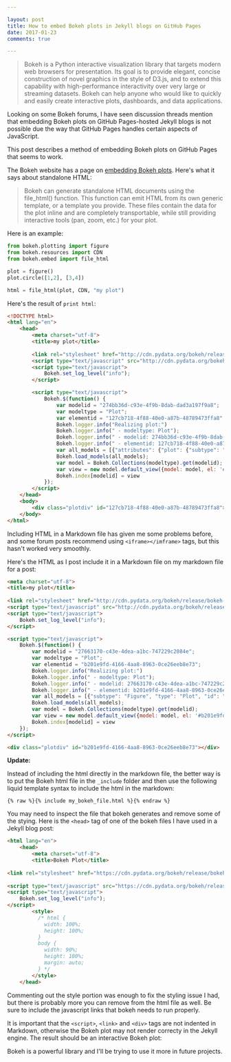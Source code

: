 ```yaml
---

layout: post
title: How to embed Bokeh plots in Jekyll blogs on GitHub Pages
date: 2017-01-23
comments: true

---
```


> Bokeh is a Python interactive visualization library that targets modern web browsers for presentation. Its goal is to provide elegant, concise construction of novel graphics in the style of D3.js, and to extend this capability with high-performance interactivity over very large or streaming datasets. Bokeh can help anyone who would like to quickly and easily create interactive plots, dashboards, and data applications. 

Looking on some Bokeh forums, I have seen discussion threads mention that embedding Bokeh plots on GitHub Pages-hosted Jekyll blogs is not possible due the way that GitHub Pages handles certain aspects of JavaScript. 

This post describes a method of embedding Bokeh plots on GitHub Pages that seems to work.

The Bokeh website has a page on [embedding Bokeh plots](http://bokeh.pydata.org/en/0.10.0/docs/user_guide/embed.html). Here's what it says about standalone HTML: 

> Bokeh can generate standalone HTML documents using the file_html() function. This function can emit HTML from its own generic template, or a template you provide. These files contain the data for the plot inline and are completely transportable, while still providing interactive tools (pan, zoom, etc.) for your plot. 

Here is an example: 

```python
from bokeh.plotting import figure
from bokeh.resources import CDN
from bokeh.embed import file_html

plot = figure()
plot.circle([1,2], [3,4])

html = file_html(plot, CDN, "my plot")
```
Here's the result of `print html`:


```html
<!DOCTYPE html>
<html lang="en">
    <head>
        <meta charset="utf-8">
        <title>my plot</title>
        
        <link rel="stylesheet" href="http://cdn.pydata.org/bokeh/release/bokeh-0.9.0.min.css" type="text/css" />
        <script type="text/javascript" src="http://cdn.pydata.org/bokeh/release/bokeh-0.9.0.min.js"></script>
        <script type="text/javascript">
            Bokeh.set_log_level("info");
        </script>

        <script type="text/javascript">
            Bokeh.$(function() {
                var modelid = "274bb36d-c93e-4f9b-8dab-dad3a197f9a8";
                var modeltype = "Plot";
                var elementid = "127cb718-4f88-40e0-a87b-48789473ffa8";
                Bokeh.logger.info("Realizing plot:")
                Bokeh.logger.info(" - modeltype: Plot");
                Bokeh.logger.info(" - modelid: 274bb36d-c93e-4f9b-8dab-dad3a197f9a8");
                Bokeh.logger.info(" - elementid: 127cb718-4f88-40e0-a87b-48789473ffa8");
                var all_models = [{"attributes": {"plot": {"subtype": "Figure", "type": "Plot", "id": "274bb36d-c93e-4f9b-8dab-dad3a197f9a8"}, "dimensions": ["width", "height"], "tags": [], "doc": null, "id": "2003c4e5-22d1-4fd0-b80b-50216a6a10c4"}, "type": "PanTool", "id": "2003c4e5-22d1-4fd0-b80b-50216a6a10c4"}, {"attributes": {"plot": {"subtype": "Figure", "type": "Plot", "id": "274bb36d-c93e-4f9b-8dab-dad3a197f9a8"}, "dimensions": ["width", "height"], "tags": [], "doc": null, "id": "12efd6d4-57ab-4d06-a30d-9400c8d5a083"}, "type": "WheelZoomTool", "id": "12efd6d4-57ab-4d06-a30d-9400c8d5a083"}, {"attributes": {"plot": {"subtype": "Figure", "type": "Plot", "id": "274bb36d-c93e-4f9b-8dab-dad3a197f9a8"}, "dimensions": ["width", "height"], "tags": [], "doc": null, "id": "5baaefb4-bec4-4260-aa54-c13f43e73dd4"}, "type": "BoxZoomTool", "id": "5baaefb4-bec4-4260-aa54-c13f43e73dd4"}, {"attributes": {"line_color": {"value": "#1f77b4"}, "line_alpha": {"value": 0.1}, "fill_color": {"value": "#1f77b4"}, "tags": [], "doc": null, "fill_alpha": {"value": 0.1}, "y": {"field": "y"}, "x": {"field": "x"}, "id": "7c62e0ca-e859-433a-a3f1-88a75912a6e0"}, "type": "Circle", "id": "7c62e0ca-e859-433a-a3f1-88a75912a6e0"}, {"attributes": {"plot": {"subtype": "Figure", "type": "Plot", "id": "274bb36d-c93e-4f9b-8dab-dad3a197f9a8"}, "tags": [], "doc": null, "id": "99708b13-d3fb-45f0-a401-649d29996961"}, "type": "ResizeTool", "id": "99708b13-d3fb-45f0-a401-649d29996961"}, {"attributes": {"line_color": {"value": "#1f77b4"}, "line_alpha": {"value": 1.0}, "fill_color": {"value": "#1f77b4"}, "tags": [], "doc": null, "fill_alpha": {"value": 1.0}, "y": {"field": "y"}, "x": {"field": "x"}, "id": "e53dae53-e101-4bf9-ab73-777346da1190"}, "type": "Circle", "id": "e53dae53-e101-4bf9-ab73-777346da1190"}, {"attributes": {"plot": {"subtype": "Figure", "type": "Plot", "id": "274bb36d-c93e-4f9b-8dab-dad3a197f9a8"}, "tags": [], "doc": null, "id": "7958e554-3d9b-493e-b096-48ca40159962"}, "type": "HelpTool", "id": "7958e554-3d9b-493e-b096-48ca40159962"}, {"attributes": {"column_names": ["x", "y"], "tags": [], "doc": null, "selected": {"2d": {"indices": []}, "1d": {"indices": []}, "0d": {"indices": [], "flag": false}}, "callback": null, "data": {"y": [3, 4], "x": [1, 2]}, "id": "41df4abc-ce73-4da3-a262-01b44e0f1b5f"}, "type": "ColumnDataSource", "id": "41df4abc-ce73-4da3-a262-01b44e0f1b5f"}, {"attributes": {"nonselection_glyph": {"type": "Circle", "id": "7c62e0ca-e859-433a-a3f1-88a75912a6e0"}, "data_source": {"type": "ColumnDataSource", "id": "41df4abc-ce73-4da3-a262-01b44e0f1b5f"}, "name": null, "tags": [], "doc": null, "selection_glyph": null, "id": "899eefa6-4fe2-4529-989e-4cc629d6ddb9", "glyph": {"type": "Circle", "id": "e53dae53-e101-4bf9-ab73-777346da1190"}}, "type": "GlyphRenderer", "id": "899eefa6-4fe2-4529-989e-4cc629d6ddb9"}, {"subtype": "Figure", "type": "Plot", "id": "274bb36d-c93e-4f9b-8dab-dad3a197f9a8", "attributes": {"x_range": {"type": "DataRange1d", "id": "11234b5f-f447-4558-877f-b11af2c638b2"}, "right": [], "tags": [], "y_range": {"type": "DataRange1d", "id": "a0bab0f8-dd67-4dda-9b05-0c8338296dca"}, "renderers": [{"type": "LinearAxis", "id": "dc3b92dd-b44a-41c1-87a3-d48c90dd9f1e"}, {"type": "Grid", "id": "1d19254f-cb37-4ebc-b3e0-ca163d4bff52"}, {"type": "LinearAxis", "id": "7d6d9c91-1fc4-411e-a976-6fd21ce955a8"}, {"type": "Grid", "id": "eae2cd94-525f-4752-a69a-7479c0bc0eed"}, {"type": "GlyphRenderer", "id": "899eefa6-4fe2-4529-989e-4cc629d6ddb9"}], "extra_y_ranges": {}, "extra_x_ranges": {}, "tool_events": {"type": "ToolEvents", "id": "d592d1ef-4ecb-43d9-b7c7-3dbfa650a1e2"}, "above": [], "doc": null, "id": "274bb36d-c93e-4f9b-8dab-dad3a197f9a8", "tools": [{"type": "PanTool", "id": "2003c4e5-22d1-4fd0-b80b-50216a6a10c4"}, {"type": "WheelZoomTool", "id": "12efd6d4-57ab-4d06-a30d-9400c8d5a083"}, {"type": "BoxZoomTool", "id": "5baaefb4-bec4-4260-aa54-c13f43e73dd4"}, {"type": "PreviewSaveTool", "id": "5837534f-1ca5-4c7c-9bb7-bc7a0049e8b8"}, {"type": "ResizeTool", "id": "99708b13-d3fb-45f0-a401-649d29996961"}, {"type": "ResetTool", "id": "4e6bba38-319a-4989-90a0-87502e057dd5"}, {"type": "HelpTool", "id": "7958e554-3d9b-493e-b096-48ca40159962"}], "below": [{"type": "LinearAxis", "id": "dc3b92dd-b44a-41c1-87a3-d48c90dd9f1e"}], "left": [{"type": "LinearAxis", "id": "7d6d9c91-1fc4-411e-a976-6fd21ce955a8"}]}}, {"attributes": {"names": [], "tags": [], "doc": null, "id": "11234b5f-f447-4558-877f-b11af2c638b2", "renderers": []}, "type": "DataRange1d", "id": "11234b5f-f447-4558-877f-b11af2c638b2"}, {"attributes": {"plot": {"subtype": "Figure", "type": "Plot", "id": "274bb36d-c93e-4f9b-8dab-dad3a197f9a8"}, "tags": [], "doc": null, "id": "5837534f-1ca5-4c7c-9bb7-bc7a0049e8b8"}, "type": "PreviewSaveTool", "id": "5837534f-1ca5-4c7c-9bb7-bc7a0049e8b8"}, {"attributes": {"names": [], "tags": [], "doc": null, "id": "a0bab0f8-dd67-4dda-9b05-0c8338296dca", "renderers": []}, "type": "DataRange1d", "id": "a0bab0f8-dd67-4dda-9b05-0c8338296dca"}, {"attributes": {"geometries": [], "tags": [], "doc": null, "id": "d592d1ef-4ecb-43d9-b7c7-3dbfa650a1e2"}, "type": "ToolEvents", "id": "d592d1ef-4ecb-43d9-b7c7-3dbfa650a1e2"}, {"attributes": {"plot": {"subtype": "Figure", "type": "Plot", "id": "274bb36d-c93e-4f9b-8dab-dad3a197f9a8"}, "tags": [], "doc": null, "formatter": {"type": "BasicTickFormatter", "id": "853370a8-14ea-4527-9ac6-16f31d5eb18d"}, "ticker": {"type": "BasicTicker", "id": "7bcb68e8-0e7f-4616-9bba-847ceb4d1a1e"}, "id": "dc3b92dd-b44a-41c1-87a3-d48c90dd9f1e"}, "type": "LinearAxis", "id": "dc3b92dd-b44a-41c1-87a3-d48c90dd9f1e"}, {"attributes": {"tags": [], "doc": null, "mantissas": [2, 5, 10], "id": "7bcb68e8-0e7f-4616-9bba-847ceb4d1a1e", "num_minor_ticks": 5}, "type": "BasicTicker", "id": "7bcb68e8-0e7f-4616-9bba-847ceb4d1a1e"}, {"attributes": {"doc": null, "id": "853370a8-14ea-4527-9ac6-16f31d5eb18d", "tags": []}, "type": "BasicTickFormatter", "id": "853370a8-14ea-4527-9ac6-16f31d5eb18d"}, {"attributes": {"plot": {"subtype": "Figure", "type": "Plot", "id": "274bb36d-c93e-4f9b-8dab-dad3a197f9a8"}, "tags": [], "doc": null, "dimension": 0, "ticker": {"type": "BasicTicker", "id": "7bcb68e8-0e7f-4616-9bba-847ceb4d1a1e"}, "id": "1d19254f-cb37-4ebc-b3e0-ca163d4bff52"}, "type": "Grid", "id": "1d19254f-cb37-4ebc-b3e0-ca163d4bff52"}, {"attributes": {"plot": {"subtype": "Figure", "type": "Plot", "id": "274bb36d-c93e-4f9b-8dab-dad3a197f9a8"}, "tags": [], "doc": null, "formatter": {"type": "BasicTickFormatter", "id": "9f361e93-736b-4356-bff9-beda9479d76c"}, "ticker": {"type": "BasicTicker", "id": "17b96f04-0432-46ee-afa2-ee1c57afdeeb"}, "id": "7d6d9c91-1fc4-411e-a976-6fd21ce955a8"}, "type": "LinearAxis", "id": "7d6d9c91-1fc4-411e-a976-6fd21ce955a8"}, {"attributes": {"tags": [], "doc": null, "mantissas": [2, 5, 10], "id": "17b96f04-0432-46ee-afa2-ee1c57afdeeb", "num_minor_ticks": 5}, "type": "BasicTicker", "id": "17b96f04-0432-46ee-afa2-ee1c57afdeeb"}, {"attributes": {"doc": null, "id": "9f361e93-736b-4356-bff9-beda9479d76c", "tags": []}, "type": "BasicTickFormatter", "id": "9f361e93-736b-4356-bff9-beda9479d76c"}, {"attributes": {"plot": {"subtype": "Figure", "type": "Plot", "id": "274bb36d-c93e-4f9b-8dab-dad3a197f9a8"}, "tags": [], "doc": null, "dimension": 1, "ticker": {"type": "BasicTicker", "id": "17b96f04-0432-46ee-afa2-ee1c57afdeeb"}, "id": "eae2cd94-525f-4752-a69a-7479c0bc0eed"}, "type": "Grid", "id": "eae2cd94-525f-4752-a69a-7479c0bc0eed"}, {"attributes": {"plot": {"subtype": "Figure", "type": "Plot", "id": "274bb36d-c93e-4f9b-8dab-dad3a197f9a8"}, "tags": [], "doc": null, "id": "4e6bba38-319a-4989-90a0-87502e057dd5"}, "type": "ResetTool", "id": "4e6bba38-319a-4989-90a0-87502e057dd5"}];
                Bokeh.load_models(all_models);
                var model = Bokeh.Collections(modeltype).get(modelid);
                var view = new model.default_view({model: model, el: '#127cb718-4f88-40e0-a87b-48789473ffa8'});
                Bokeh.index[modelid] = view
            });
        </script>
    </head>
    <body>
        <div class="plotdiv" id="127cb718-4f88-40e0-a87b-48789473ffa8"></div>
    </body>
</html>
```

Including HTML in a Markdown file has given me some problems before, and some forum posts recommend using `<iframe></imframe>` tags, but this hasn't worked very smoothly. 

Here's the HTML as I post include it in a Markdown file on my markdown file for a post:

```html
<meta charset="utf-8">
<title>my plot</title>
    
<link rel="stylesheet" href="http://cdn.pydata.org/bokeh/release/bokeh-0.9.0.min.css" type="text/css" />
<script type="text/javascript" src="http://cdn.pydata.org/bokeh/release/bokeh-0.9.0.min.js"></script>
<script type="text/javascript">
    Bokeh.set_log_level("info");
</script>

<script type="text/javascript">
    Bokeh.$(function() {
        var modelid = "27663170-c43e-4dea-a1bc-747229c2084e";
        var modeltype = "Plot";
        var elementid = "b201e9fd-4166-4aa8-8963-0ce26eeb8e73";
        Bokeh.logger.info("Realizing plot:")
        Bokeh.logger.info(" - modeltype: Plot");
        Bokeh.logger.info(" - modelid: 27663170-c43e-4dea-a1bc-747229c2084e");
        Bokeh.logger.info(" - elementid: b201e9fd-4166-4aa8-8963-0ce26eeb8e73");
        var all_models = [{"subtype": "Figure", "type": "Plot", "id": "27663170-c43e-4dea-a1bc-747229c2084e", "attributes": {"x_range": {"type": "DataRange1d", "id": "4839dfaa-3854-4e15-a204-ee072537d72b"}, "right": [], "tags": [], "y_range": {"type": "DataRange1d", "id": "6e07d07d-774a-4068-a104-6e8280e1bd33"}, "renderers": [{"type": "LinearAxis", "id": "5e8c9263-47d7-4d30-9e88-abfb7adb0c93"}, {"type": "Grid", "id": "8606d4ae-e56a-4fa9-ab6e-38a4a6a37098"}, {"type": "LinearAxis", "id": "98819d43-35a5-4c0c-8cdb-667d1f3603cd"}, {"type": "Grid", "id": "0551741c-d3e3-4395-81eb-d8c0190ede3e"}, {"type": "GlyphRenderer", "id": "d8c43984-012f-46b9-8f34-972a83b0ad2f"}], "extra_y_ranges": {}, "extra_x_ranges": {}, "tool_events": {"type": "ToolEvents", "id": "2e8e2bee-6830-45c7-bd6f-9166f5777505"}, "above": [], "doc": null, "id": "27663170-c43e-4dea-a1bc-747229c2084e", "tools": [{"type": "PanTool", "id": "e89e5427-e24e-47b1-bbaa-3aeb4321a9db"}, {"type": "WheelZoomTool", "id": "a37cf199-2570-4c07-9913-da0c5679d023"}, {"type": "BoxZoomTool", "id": "f431de3b-3585-424b-a698-cf3084b897df"}, {"type": "PreviewSaveTool", "id": "93383792-4ecc-4fc9-b735-b87781eae780"}, {"type": "ResizeTool", "id": "674735fd-0c97-43e8-8d1b-8f3f59f5fe42"}, {"type": "ResetTool", "id": "cd488e5c-076e-4027-b087-1dcdc73b6d10"}, {"type": "HelpTool", "id": "0a4e5027-8af4-4bbe-abb0-90caa5e09b44"}], "below": [{"type": "LinearAxis", "id": "5e8c9263-47d7-4d30-9e88-abfb7adb0c93"}], "left": [{"type": "LinearAxis", "id": "98819d43-35a5-4c0c-8cdb-667d1f3603cd"}]}}, {"attributes": {"names": [], "tags": [], "doc": null, "id": "4839dfaa-3854-4e15-a204-ee072537d72b", "renderers": []}, "type": "DataRange1d", "id": "4839dfaa-3854-4e15-a204-ee072537d72b"}, {"attributes": {"column_names": ["x", "y"], "tags": [], "doc": null, "selected": {"2d": {"indices": []}, "1d": {"indices": []}, "0d": {"indices": [], "flag": false}}, "callback": null, "data": {"y": [3, 4], "x": [1, 2]}, "id": "72265f1e-fb4d-4c3d-8fbe-559ad913936c"}, "type": "ColumnDataSource", "id": "72265f1e-fb4d-4c3d-8fbe-559ad913936c"}, {"attributes": {"names": [], "tags": [], "doc": null, "id": "6e07d07d-774a-4068-a104-6e8280e1bd33", "renderers": []}, "type": "DataRange1d", "id": "6e07d07d-774a-4068-a104-6e8280e1bd33"}, {"attributes": {"plot": {"subtype": "Figure", "type": "Plot", "id": "27663170-c43e-4dea-a1bc-747229c2084e"}, "tags": [], "doc": null, "formatter": {"type": "BasicTickFormatter", "id": "63b8bab9-a211-4a08-8703-a22f51bfcd0f"}, "ticker": {"type": "BasicTicker", "id": "e3ca1f42-4452-4cb2-b3b4-87db30ba3448"}, "id": "5e8c9263-47d7-4d30-9e88-abfb7adb0c93"}, "type": "LinearAxis", "id": "5e8c9263-47d7-4d30-9e88-abfb7adb0c93"}, {"attributes": {"tags": [], "doc": null, "mantissas": [2, 5, 10], "id": "e3ca1f42-4452-4cb2-b3b4-87db30ba3448", "num_minor_ticks": 5}, "type": "BasicTicker", "id": "e3ca1f42-4452-4cb2-b3b4-87db30ba3448"}, {"attributes": {"line_color": {"value": "#1f77b4"}, "line_alpha": {"value": 1.0}, "fill_color": {"value": "#1f77b4"}, "tags": [], "doc": null, "fill_alpha": {"value": 1.0}, "y": {"field": "y"}, "x": {"field": "x"}, "id": "8d15ed42-6088-40fc-8624-3ae69eedf1e2"}, "type": "Circle", "id": "8d15ed42-6088-40fc-8624-3ae69eedf1e2"}, {"attributes": {"plot": {"subtype": "Figure", "type": "Plot", "id": "27663170-c43e-4dea-a1bc-747229c2084e"}, "tags": [], "doc": null, "dimension": 0, "ticker": {"type": "BasicTicker", "id": "e3ca1f42-4452-4cb2-b3b4-87db30ba3448"}, "id": "8606d4ae-e56a-4fa9-ab6e-38a4a6a37098"}, "type": "Grid", "id": "8606d4ae-e56a-4fa9-ab6e-38a4a6a37098"}, {"attributes": {"plot": {"subtype": "Figure", "type": "Plot", "id": "27663170-c43e-4dea-a1bc-747229c2084e"}, "tags": [], "doc": null, "formatter": {"type": "BasicTickFormatter", "id": "b17c0304-1823-48c6-be15-f33ffc0fbecb"}, "ticker": {"type": "BasicTicker", "id": "628c864f-3b51-4815-bd0d-2050741e55b4"}, "id": "98819d43-35a5-4c0c-8cdb-667d1f3603cd"}, "type": "LinearAxis", "id": "98819d43-35a5-4c0c-8cdb-667d1f3603cd"}, {"attributes": {"tags": [], "doc": null, "mantissas": [2, 5, 10], "id": "628c864f-3b51-4815-bd0d-2050741e55b4", "num_minor_ticks": 5}, "type": "BasicTicker", "id": "628c864f-3b51-4815-bd0d-2050741e55b4"}, {"attributes": {"doc": null, "id": "b17c0304-1823-48c6-be15-f33ffc0fbecb", "tags": []}, "type": "BasicTickFormatter", "id": "b17c0304-1823-48c6-be15-f33ffc0fbecb"}, {"attributes": {"plot": {"subtype": "Figure", "type": "Plot", "id": "27663170-c43e-4dea-a1bc-747229c2084e"}, "tags": [], "doc": null, "dimension": 1, "ticker": {"type": "BasicTicker", "id": "628c864f-3b51-4815-bd0d-2050741e55b4"}, "id": "0551741c-d3e3-4395-81eb-d8c0190ede3e"}, "type": "Grid", "id": "0551741c-d3e3-4395-81eb-d8c0190ede3e"}, {"attributes": {"plot": {"subtype": "Figure", "type": "Plot", "id": "27663170-c43e-4dea-a1bc-747229c2084e"}, "dimensions": ["width", "height"], "tags": [], "doc": null, "id": "e89e5427-e24e-47b1-bbaa-3aeb4321a9db"}, "type": "PanTool", "id": "e89e5427-e24e-47b1-bbaa-3aeb4321a9db"}, {"attributes": {"plot": {"subtype": "Figure", "type": "Plot", "id": "27663170-c43e-4dea-a1bc-747229c2084e"}, "dimensions": ["width", "height"], "tags": [], "doc": null, "id": "a37cf199-2570-4c07-9913-da0c5679d023"}, "type": "WheelZoomTool", "id": "a37cf199-2570-4c07-9913-da0c5679d023"}, {"attributes": {"plot": {"subtype": "Figure", "type": "Plot", "id": "27663170-c43e-4dea-a1bc-747229c2084e"}, "dimensions": ["width", "height"], "tags": [], "doc": null, "id": "f431de3b-3585-424b-a698-cf3084b897df"}, "type": "BoxZoomTool", "id": "f431de3b-3585-424b-a698-cf3084b897df"}, {"attributes": {"plot": {"subtype": "Figure", "type": "Plot", "id": "27663170-c43e-4dea-a1bc-747229c2084e"}, "tags": [], "doc": null, "id": "93383792-4ecc-4fc9-b735-b87781eae780"}, "type": "PreviewSaveTool", "id": "93383792-4ecc-4fc9-b735-b87781eae780"}, {"attributes": {"nonselection_glyph": {"type": "Circle", "id": "8862d1e2-f5a3-468d-971b-c58701a194c4"}, "data_source": {"type": "ColumnDataSource", "id": "72265f1e-fb4d-4c3d-8fbe-559ad913936c"}, "name": null, "tags": [], "doc": null, "selection_glyph": null, "id": "d8c43984-012f-46b9-8f34-972a83b0ad2f", "glyph": {"type": "Circle", "id": "8d15ed42-6088-40fc-8624-3ae69eedf1e2"}}, "type": "GlyphRenderer", "id": "d8c43984-012f-46b9-8f34-972a83b0ad2f"}, {"attributes": {"plot": {"subtype": "Figure", "type": "Plot", "id": "27663170-c43e-4dea-a1bc-747229c2084e"}, "tags": [], "doc": null, "id": "674735fd-0c97-43e8-8d1b-8f3f59f5fe42"}, "type": "ResizeTool", "id": "674735fd-0c97-43e8-8d1b-8f3f59f5fe42"}, {"attributes": {"plot": {"subtype": "Figure", "type": "Plot", "id": "27663170-c43e-4dea-a1bc-747229c2084e"}, "tags": [], "doc": null, "id": "cd488e5c-076e-4027-b087-1dcdc73b6d10"}, "type": "ResetTool", "id": "cd488e5c-076e-4027-b087-1dcdc73b6d10"}, {"attributes": {"plot": {"subtype": "Figure", "type": "Plot", "id": "27663170-c43e-4dea-a1bc-747229c2084e"}, "tags": [], "doc": null, "id": "0a4e5027-8af4-4bbe-abb0-90caa5e09b44"}, "type": "HelpTool", "id": "0a4e5027-8af4-4bbe-abb0-90caa5e09b44"}, {"attributes": {"geometries": [], "tags": [], "doc": null, "id": "2e8e2bee-6830-45c7-bd6f-9166f5777505"}, "type": "ToolEvents", "id": "2e8e2bee-6830-45c7-bd6f-9166f5777505"}, {"attributes": {"doc": null, "id": "63b8bab9-a211-4a08-8703-a22f51bfcd0f", "tags": []}, "type": "BasicTickFormatter", "id": "63b8bab9-a211-4a08-8703-a22f51bfcd0f"}, {"attributes": {"line_color": {"value": "#1f77b4"}, "line_alpha": {"value": 0.1}, "fill_color": {"value": "#1f77b4"}, "tags": [], "doc": null, "fill_alpha": {"value": 0.1}, "y": {"field": "y"}, "x": {"field": "x"}, "id": "8862d1e2-f5a3-468d-971b-c58701a194c4"}, "type": "Circle", "id": "8862d1e2-f5a3-468d-971b-c58701a194c4"}];
        Bokeh.load_models(all_models);
        var model = Bokeh.Collections(modeltype).get(modelid);
        var view = new model.default_view({model: model, el: '#b201e9fd-4166-4aa8-8963-0ce26eeb8e73'});
        Bokeh.index[modelid] = view
    });
</script>

<div class="plotdiv" id="b201e9fd-4166-4aa8-8963-0ce26eeb8e73"></div>
```

**Update:**

Instead of including the html directly in the markdown file, the better way is to put the Bokeh html file in the `_include` folder and then use the following liquid template syntax to include the html in the markdown: 

```
{% raw %}{% include my_bokeh_file.html %}{% endraw %}
```

You may need to inspect the file that bokeh generates and remove some of the stying. Here is the `<head>` tag of one of the bokeh files I have used in a Jekyll blog post: 

```html
<html lang="en">
    <head>
        <meta charset="utf-8">
        <title>Bokeh Plot</title>
        
<link rel="stylesheet" href="https://cdn.pydata.org/bokeh/release/bokeh-0.12.10.min.css" type="text/css" />
        
<script type="text/javascript" src="https://cdn.pydata.org/bokeh/release/bokeh-0.12.10.min.js"></script>
<script type="text/javascript">
    Bokeh.set_log_level("info");
</script>
        <style>
          /* html {
            width: 100%;
            height: 100%;
          }
          body {
            width: 90%;
            height: 100%;
            margin: auto;
          } */
        </style>
    </head>
```

Commenting out the style portion was enough to fix the styling issue I had, but there is probably more you can remove from the html file as well. Be sure to include the javascript links that bokeh needs to run properly. 

It is important that the `<script>`, `<link>` and `<div>` tags are not indented in Markdown, otherwise the Bokeh plot may not render correcty in the Jekyll engine. The result should be an interactive Bokeh plot:

<meta charset="utf-8">
<title>my plot</title>
    
<link rel="stylesheet" href="http://cdn.pydata.org/bokeh/release/bokeh-0.9.0.min.css" type="text/css" />
<script type="text/javascript" src="http://cdn.pydata.org/bokeh/release/bokeh-0.9.0.min.js"></script>
<script type="text/javascript">
    Bokeh.set_log_level("info");
</script>

<script type="text/javascript">
    Bokeh.$(function() {
        var modelid = "27663170-c43e-4dea-a1bc-747229c2084e";
        var modeltype = "Plot";
        var elementid = "b201e9fd-4166-4aa8-8963-0ce26eeb8e73";
        Bokeh.logger.info("Realizing plot:")
        Bokeh.logger.info(" - modeltype: Plot");
        Bokeh.logger.info(" - modelid: 27663170-c43e-4dea-a1bc-747229c2084e");
        Bokeh.logger.info(" - elementid: b201e9fd-4166-4aa8-8963-0ce26eeb8e73");
        var all_models = [{"subtype": "Figure", "type": "Plot", "id": "27663170-c43e-4dea-a1bc-747229c2084e", "attributes": {"x_range": {"type": "DataRange1d", "id": "4839dfaa-3854-4e15-a204-ee072537d72b"}, "right": [], "tags": [], "y_range": {"type": "DataRange1d", "id": "6e07d07d-774a-4068-a104-6e8280e1bd33"}, "renderers": [{"type": "LinearAxis", "id": "5e8c9263-47d7-4d30-9e88-abfb7adb0c93"}, {"type": "Grid", "id": "8606d4ae-e56a-4fa9-ab6e-38a4a6a37098"}, {"type": "LinearAxis", "id": "98819d43-35a5-4c0c-8cdb-667d1f3603cd"}, {"type": "Grid", "id": "0551741c-d3e3-4395-81eb-d8c0190ede3e"}, {"type": "GlyphRenderer", "id": "d8c43984-012f-46b9-8f34-972a83b0ad2f"}], "extra_y_ranges": {}, "extra_x_ranges": {}, "tool_events": {"type": "ToolEvents", "id": "2e8e2bee-6830-45c7-bd6f-9166f5777505"}, "above": [], "doc": null, "id": "27663170-c43e-4dea-a1bc-747229c2084e", "tools": [{"type": "PanTool", "id": "e89e5427-e24e-47b1-bbaa-3aeb4321a9db"}, {"type": "WheelZoomTool", "id": "a37cf199-2570-4c07-9913-da0c5679d023"}, {"type": "BoxZoomTool", "id": "f431de3b-3585-424b-a698-cf3084b897df"}, {"type": "PreviewSaveTool", "id": "93383792-4ecc-4fc9-b735-b87781eae780"}, {"type": "ResizeTool", "id": "674735fd-0c97-43e8-8d1b-8f3f59f5fe42"}, {"type": "ResetTool", "id": "cd488e5c-076e-4027-b087-1dcdc73b6d10"}, {"type": "HelpTool", "id": "0a4e5027-8af4-4bbe-abb0-90caa5e09b44"}], "below": [{"type": "LinearAxis", "id": "5e8c9263-47d7-4d30-9e88-abfb7adb0c93"}], "left": [{"type": "LinearAxis", "id": "98819d43-35a5-4c0c-8cdb-667d1f3603cd"}]}}, {"attributes": {"names": [], "tags": [], "doc": null, "id": "4839dfaa-3854-4e15-a204-ee072537d72b", "renderers": []}, "type": "DataRange1d", "id": "4839dfaa-3854-4e15-a204-ee072537d72b"}, {"attributes": {"column_names": ["x", "y"], "tags": [], "doc": null, "selected": {"2d": {"indices": []}, "1d": {"indices": []}, "0d": {"indices": [], "flag": false}}, "callback": null, "data": {"y": [3, 4], "x": [1, 2]}, "id": "72265f1e-fb4d-4c3d-8fbe-559ad913936c"}, "type": "ColumnDataSource", "id": "72265f1e-fb4d-4c3d-8fbe-559ad913936c"}, {"attributes": {"names": [], "tags": [], "doc": null, "id": "6e07d07d-774a-4068-a104-6e8280e1bd33", "renderers": []}, "type": "DataRange1d", "id": "6e07d07d-774a-4068-a104-6e8280e1bd33"}, {"attributes": {"plot": {"subtype": "Figure", "type": "Plot", "id": "27663170-c43e-4dea-a1bc-747229c2084e"}, "tags": [], "doc": null, "formatter": {"type": "BasicTickFormatter", "id": "63b8bab9-a211-4a08-8703-a22f51bfcd0f"}, "ticker": {"type": "BasicTicker", "id": "e3ca1f42-4452-4cb2-b3b4-87db30ba3448"}, "id": "5e8c9263-47d7-4d30-9e88-abfb7adb0c93"}, "type": "LinearAxis", "id": "5e8c9263-47d7-4d30-9e88-abfb7adb0c93"}, {"attributes": {"tags": [], "doc": null, "mantissas": [2, 5, 10], "id": "e3ca1f42-4452-4cb2-b3b4-87db30ba3448", "num_minor_ticks": 5}, "type": "BasicTicker", "id": "e3ca1f42-4452-4cb2-b3b4-87db30ba3448"}, {"attributes": {"line_color": {"value": "#1f77b4"}, "line_alpha": {"value": 1.0}, "fill_color": {"value": "#1f77b4"}, "tags": [], "doc": null, "fill_alpha": {"value": 1.0}, "y": {"field": "y"}, "x": {"field": "x"}, "id": "8d15ed42-6088-40fc-8624-3ae69eedf1e2"}, "type": "Circle", "id": "8d15ed42-6088-40fc-8624-3ae69eedf1e2"}, {"attributes": {"plot": {"subtype": "Figure", "type": "Plot", "id": "27663170-c43e-4dea-a1bc-747229c2084e"}, "tags": [], "doc": null, "dimension": 0, "ticker": {"type": "BasicTicker", "id": "e3ca1f42-4452-4cb2-b3b4-87db30ba3448"}, "id": "8606d4ae-e56a-4fa9-ab6e-38a4a6a37098"}, "type": "Grid", "id": "8606d4ae-e56a-4fa9-ab6e-38a4a6a37098"}, {"attributes": {"plot": {"subtype": "Figure", "type": "Plot", "id": "27663170-c43e-4dea-a1bc-747229c2084e"}, "tags": [], "doc": null, "formatter": {"type": "BasicTickFormatter", "id": "b17c0304-1823-48c6-be15-f33ffc0fbecb"}, "ticker": {"type": "BasicTicker", "id": "628c864f-3b51-4815-bd0d-2050741e55b4"}, "id": "98819d43-35a5-4c0c-8cdb-667d1f3603cd"}, "type": "LinearAxis", "id": "98819d43-35a5-4c0c-8cdb-667d1f3603cd"}, {"attributes": {"tags": [], "doc": null, "mantissas": [2, 5, 10], "id": "628c864f-3b51-4815-bd0d-2050741e55b4", "num_minor_ticks": 5}, "type": "BasicTicker", "id": "628c864f-3b51-4815-bd0d-2050741e55b4"}, {"attributes": {"doc": null, "id": "b17c0304-1823-48c6-be15-f33ffc0fbecb", "tags": []}, "type": "BasicTickFormatter", "id": "b17c0304-1823-48c6-be15-f33ffc0fbecb"}, {"attributes": {"plot": {"subtype": "Figure", "type": "Plot", "id": "27663170-c43e-4dea-a1bc-747229c2084e"}, "tags": [], "doc": null, "dimension": 1, "ticker": {"type": "BasicTicker", "id": "628c864f-3b51-4815-bd0d-2050741e55b4"}, "id": "0551741c-d3e3-4395-81eb-d8c0190ede3e"}, "type": "Grid", "id": "0551741c-d3e3-4395-81eb-d8c0190ede3e"}, {"attributes": {"plot": {"subtype": "Figure", "type": "Plot", "id": "27663170-c43e-4dea-a1bc-747229c2084e"}, "dimensions": ["width", "height"], "tags": [], "doc": null, "id": "e89e5427-e24e-47b1-bbaa-3aeb4321a9db"}, "type": "PanTool", "id": "e89e5427-e24e-47b1-bbaa-3aeb4321a9db"}, {"attributes": {"plot": {"subtype": "Figure", "type": "Plot", "id": "27663170-c43e-4dea-a1bc-747229c2084e"}, "dimensions": ["width", "height"], "tags": [], "doc": null, "id": "a37cf199-2570-4c07-9913-da0c5679d023"}, "type": "WheelZoomTool", "id": "a37cf199-2570-4c07-9913-da0c5679d023"}, {"attributes": {"plot": {"subtype": "Figure", "type": "Plot", "id": "27663170-c43e-4dea-a1bc-747229c2084e"}, "dimensions": ["width", "height"], "tags": [], "doc": null, "id": "f431de3b-3585-424b-a698-cf3084b897df"}, "type": "BoxZoomTool", "id": "f431de3b-3585-424b-a698-cf3084b897df"}, {"attributes": {"plot": {"subtype": "Figure", "type": "Plot", "id": "27663170-c43e-4dea-a1bc-747229c2084e"}, "tags": [], "doc": null, "id": "93383792-4ecc-4fc9-b735-b87781eae780"}, "type": "PreviewSaveTool", "id": "93383792-4ecc-4fc9-b735-b87781eae780"}, {"attributes": {"nonselection_glyph": {"type": "Circle", "id": "8862d1e2-f5a3-468d-971b-c58701a194c4"}, "data_source": {"type": "ColumnDataSource", "id": "72265f1e-fb4d-4c3d-8fbe-559ad913936c"}, "name": null, "tags": [], "doc": null, "selection_glyph": null, "id": "d8c43984-012f-46b9-8f34-972a83b0ad2f", "glyph": {"type": "Circle", "id": "8d15ed42-6088-40fc-8624-3ae69eedf1e2"}}, "type": "GlyphRenderer", "id": "d8c43984-012f-46b9-8f34-972a83b0ad2f"}, {"attributes": {"plot": {"subtype": "Figure", "type": "Plot", "id": "27663170-c43e-4dea-a1bc-747229c2084e"}, "tags": [], "doc": null, "id": "674735fd-0c97-43e8-8d1b-8f3f59f5fe42"}, "type": "ResizeTool", "id": "674735fd-0c97-43e8-8d1b-8f3f59f5fe42"}, {"attributes": {"plot": {"subtype": "Figure", "type": "Plot", "id": "27663170-c43e-4dea-a1bc-747229c2084e"}, "tags": [], "doc": null, "id": "cd488e5c-076e-4027-b087-1dcdc73b6d10"}, "type": "ResetTool", "id": "cd488e5c-076e-4027-b087-1dcdc73b6d10"}, {"attributes": {"plot": {"subtype": "Figure", "type": "Plot", "id": "27663170-c43e-4dea-a1bc-747229c2084e"}, "tags": [], "doc": null, "id": "0a4e5027-8af4-4bbe-abb0-90caa5e09b44"}, "type": "HelpTool", "id": "0a4e5027-8af4-4bbe-abb0-90caa5e09b44"}, {"attributes": {"geometries": [], "tags": [], "doc": null, "id": "2e8e2bee-6830-45c7-bd6f-9166f5777505"}, "type": "ToolEvents", "id": "2e8e2bee-6830-45c7-bd6f-9166f5777505"}, {"attributes": {"doc": null, "id": "63b8bab9-a211-4a08-8703-a22f51bfcd0f", "tags": []}, "type": "BasicTickFormatter", "id": "63b8bab9-a211-4a08-8703-a22f51bfcd0f"}, {"attributes": {"line_color": {"value": "#1f77b4"}, "line_alpha": {"value": 0.1}, "fill_color": {"value": "#1f77b4"}, "tags": [], "doc": null, "fill_alpha": {"value": 0.1}, "y": {"field": "y"}, "x": {"field": "x"}, "id": "8862d1e2-f5a3-468d-971b-c58701a194c4"}, "type": "Circle", "id": "8862d1e2-f5a3-468d-971b-c58701a194c4"}];
        Bokeh.load_models(all_models);
        var model = Bokeh.Collections(modeltype).get(modelid);
        var view = new model.default_view({model: model, el: '#b201e9fd-4166-4aa8-8963-0ce26eeb8e73'});
        Bokeh.index[modelid] = view
    });
</script>



<div class="plotdiv" id="b201e9fd-4166-4aa8-8963-0ce26eeb8e73"></div>

Bokeh is a powerful library and I'll be trying to use it more in future projects. 